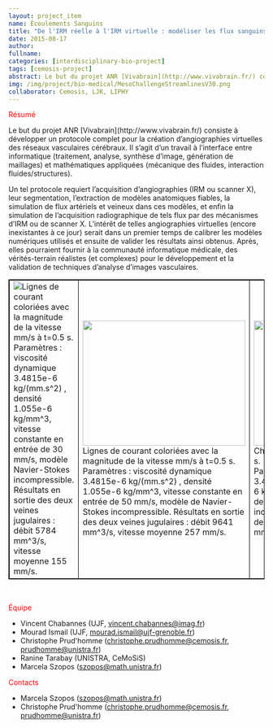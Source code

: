 ```yaml
---
layout: project_item
name: Écoulements Sanguins
title: "De l'IRM réelle à l'IRM virtuelle : modéliser les flux sanguins dans le cerveau humain"
date: 2015-08-17
author:
fullname:
categories: [interdisciplinary-bio-project]
tags: [cemosis-project]
abstract: Le but du projet ANR [Vivabrain](http://www.vivabrain.fr/) consiste à développer un protocole complet pour la création d’angiographies virtuelles des réseaux vasculaires cérébraux. Il s’agit d’un travail à l’interface entre informatique (traitement, analyse, synthèse d’image, génération de maillages) et mathématiques appliquées (mécanique des fluides, interaction fluides/structures).
img: /img/project/bio-medical/MesoChallengeStreamlinesV30.png
collaborator: Cemosis, LJK, LIPHY
---
```


<p style="color:red">Résumé</p>
Le but du projet ANR [Vivabrain](http://www.vivabrain.fr/) consiste à développer un protocole complet pour la création d’angiographies virtuelles des réseaux vasculaires cérébraux. Il s’agit d’un travail à l’interface entre informatique (traitement, analyse, synthèse d’image, génération de maillages) et mathématiques appliquées (mécanique des fluides, interaction fluides/structures).

Un tel protocole requiert l’acquisition d’angiographies (IRM ou scanner X), leur segmentation, l’extraction de modèles anatomiques fiables, la simulation de flux artériels et veineux dans ces modèles, et enfin la simulation de l’acquisition radiographique de tels flux par des mécanismes d’IRM ou de scanner X. L’intérêt de telles angiographies virtuelles (encore inexistantes à ce jour) serait dans un premier temps de calibrer les modèles numériques utilisés et ensuite de valider les résultats ainsi obtenus. Après, elles pourraient fournir à la communauté informatique médicale, des vérités-terrain réalistes (et complexes) pour le développement et la validation de techniques d’analyse d’images vasculaires.

<table style="border: 1px solid black;">
 <tr>
  <td style="border: 1px solid black;"><img src="/img/project/bio-medical/MesoChallengeStreamlinesV30.png">Lignes de courant coloriées avec la magnitude de la vitesse mm/s à t=0.5 s.<br/>Paramètres : viscosité dynamique 3.4815e-6 kg/(mm.s^2) , densité 1.055e-6 kg/mm^3, vitesse constante en entrée de 30 mm/s, modèle Navier-Stokes incompressible. Résultats en sortie des deux veines jugulaires : débit 5784 mm^3/s, vitesse moyenne 155 mm/s.</td>
  <td style="border: 1px solid black;"><img src="/img/project/bio-medical/MesoChallengeStreamlines2.png" height="246" width="320">Lignes de courant coloriées avec la magnitude de la vitesse mm/s à t=0.5 s.<br/>Paramètres : viscosité dynamique 3.4815e-6 kg/(mm.s^2) , densité 1.055e-6 kg/mm^3, vitesse constante en entrée de 50 mm/s, modèle de Navier-Stokes incompressible. Résultats en sortie des deux veines jugulaires : débit 9641 mm^3/s, vitesse moyenne 257 mm/s.</td>
  <td style="border: 1px solid black;"><img src="/img/project/bio-medical/MesoChallengePressure3.png" height="246" width="320">Champ de pression kg/(mm.s^2) à t=0.5 s.<br/>Paramètres : viscosité dynamique 3.4815e-6 kg/(mm.s^2), densité 1.055e-6 kg/mm^3, vitesse constante en entrée de 50 mm/s, modèle de Navier-Stokes incompressible. Résultats en sortie des deux veines jugulaires : débit 9641 mm^3/s, vitesse moyenne 257 mm/s.</td>
 </tr>
</table>
<br/>
<p style="color:red">Équipe</p>

- Vincent Chabannes (UJF, vincent.chabannes@imag.fr)
- Mourad Ismail (UJF, mourad.ismail@ujf-grenoble.fr)
- Christophe Prud'homme (christophe.prudhomme@cemosis.fr, prudhomme@unistra.fr)
- Ranine Tarabay (UNISTRA, CeMoSiS)
- Marcela Szopos (szopos@math.unistra.fr)

<p style="color:red">Contacts</p>

- Marcela Szopos (szopos@math.unistra.fr)
- Christophe Prud'homme (christophe.prudhomme@cemosis.fr, prudhomme@unistra.fr)
